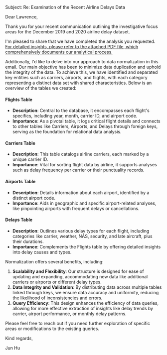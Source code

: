 Subject: Re: Examination of the Recent Airline Delays Data



Dear Lawrence,

Thank you for your recent communication outlining the investigative focus areas for the December 2019 and 2020 airline delay dataset.

I'm pleased to share that we have completed the analysis you requested. <u>For detailed insights, please refer to the attached PDF file, which comprehensively documents our analytical process.</u>

Additionally, I'd like to delve into our approach to data normalization in this email. Our main objective has been to minimize data duplication and uphold the integrity of the data. To achieve this, we have identified and separated key entities such as carriers, airports, and flights, with each category representing a distinct data set with shared characteristics. Below is an overview of the tables we created:

#### Flights Table
- **Description**: Central to the database, it encompasses each flight's specifics, including year, month, carrier ID, and airport code.
- **Importance**: As a pivotal table, it logs critical flight details and connects to other tables like Carriers, Airports, and Delays through foreign keys, serving as the foundation for relational data analysis.

#### Carriers Table
- **Description**: This table catalogs airline carriers, each marked by a unique carrier ID.
- **Importance**: Vital for sorting flight data by airline, it supports analyses such as delay frequency per carrier or their punctuality records.

#### Airports Table
- **Description**: Details information about each airport, identified by a distinct airport code.
- **Importance**: Aids in geographic and specific airport-related analyses, like pinpointing airports with frequent delays or cancellations.

#### Delays Table
- **Description**: Outlines various delay types for each flight, including categories like carrier, weather, NAS, security, and late aircraft, plus their durations.
- **Importance**: Complements the Flights table by offering detailed insights into delay causes and types.

Normalization offers several benefits, including:

1. **Scalability and Flexibility**: Our structure is designed for ease of updating and expanding, accommodating new data like additional carriers or airports or different delay types.
2. **Data Integrity and Validation**: By distributing data across multiple tables linked through keys, we ensure data accuracy and uniformity, reducing the likelihood of inconsistencies and errors.
3. **Query Efficiency**: This design enhances the efficiency of data queries, allowing for more effective extraction of insights like delay trends by carrier, airport performance, or monthly delay patterns.

Please feel free to reach out if you need further exploration of specific areas or modifications to the existing queries.



Kind regards,

Jun Hu